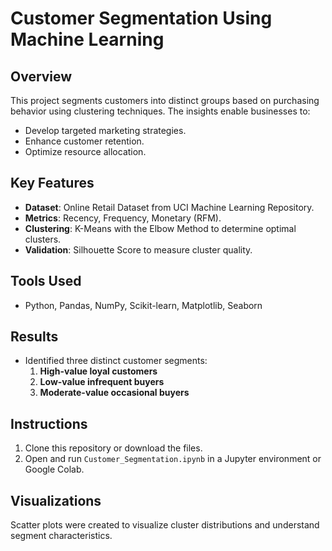 # Customer Segmentation Using Machine Learning

## Overview
This project segments customers into distinct groups based on purchasing behavior using clustering techniques. The insights enable businesses to:
- Develop targeted marketing strategies.
- Enhance customer retention.
- Optimize resource allocation.

## Key Features
- **Dataset**: Online Retail Dataset from UCI Machine Learning Repository.
- **Metrics**: Recency, Frequency, Monetary (RFM).
- **Clustering**: K-Means with the Elbow Method to determine optimal clusters.
- **Validation**: Silhouette Score to measure cluster quality.

## Tools Used
- Python, Pandas, NumPy, Scikit-learn, Matplotlib, Seaborn

## Results
- Identified three distinct customer segments:
  1. **High-value loyal customers**
  2. **Low-value infrequent buyers**
  3. **Moderate-value occasional buyers**

## Instructions
1. Clone this repository or download the files.
2. Open and run `Customer_Segmentation.ipynb` in a Jupyter environment or Google Colab.

## Visualizations
Scatter plots were created to visualize cluster distributions and understand segment characteristics.

